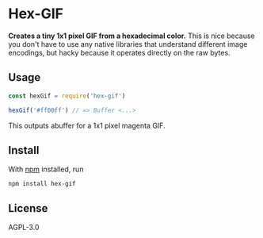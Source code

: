 # Hex-GIF

**Creates a tiny 1x1 pixel GIF from a hexadecimal color.** This is nice because
you don't have to use any native libraries that understand different image
encodings, but hacky because it operates directly on the raw bytes.

## Usage

```javascript
const hexGif = require('hex-gif')

hexGif('#ff00ff') // => Buffer <...>
```

This outputs abuffer for a 1x1 pixel magenta GIF.

## Install

With [npm](https://npmjs.org/) installed, run

```shell
npm install hex-gif
```

## License

AGPL-3.0
